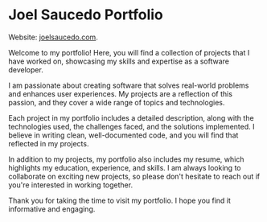 # Joel Saucedo Portfolio


Website: [joelsaucedo.com](http://joelsaucedo.com).

Welcome to my portfolio! Here, you will find a collection of projects that I have worked on, showcasing my skills and expertise as a software developer.

I am passionate about creating software that solves real-world problems and enhances user experiences. My projects are a reflection of this passion, and they cover a wide range of topics and technologies.

Each project in my portfolio includes a detailed description, along with the technologies used, the challenges faced, and the solutions implemented. I believe in writing clean, well-documented code, and you will find that reflected in my projects.

In addition to my projects, my portfolio also includes my resume, which highlights my education, experience, and skills. I am always looking to collaborate on exciting new projects, so please don't hesitate to reach out if you're interested in working together.

Thank you for taking the time to visit my portfolio. I hope you find it informative and engaging.





